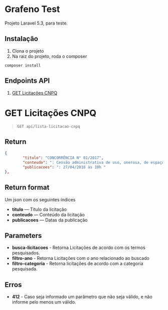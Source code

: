 # Grafeno Test

Projeto Laravel 5.3, para teste.

## Instalação

 1. Clona o projeto
 1. Na raiz do projeto, roda o composer


```shel
composer install
```


## Endpoints API

 1. [GET Licitações CNPQ](#get-licitacoes-cnpq)

# GET Licitações CNPQ

> ```GET api/lista-licitacao-cnpq```

## Return

```json
{
        "titulo": "CONCORRÊNCIA N° 01/2017",
        "conteudo": ": Cessão administrativa de uso, onerosa, de espaço físico privativo de 43,00 m²...",
        "publicacoes": ": 27/04/2018 às 10h "
},
```

## Return format

Um json com os seguintes índices

-   **titulo**  — Titulo da licitação
-   **conteudo**  — Conteúdo da licitação
-   **publicacoes**  — Datas da publicação

## Parameters

 - **busca-licitacoes** - Retorna Licitações de acordo com os termos pesquisados.
 - **filtro-ano** - Retorna Licitações com o ano relacionado ao buscado
 - **filtro-categoria** - Retorna licitações de acordo com a categoria pesquisada.

## Erros

 - **412** - Caso seja informado um parâmetro que não seja válido, e não informe pelo menos um válido.